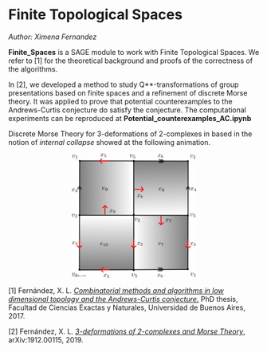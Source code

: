 # Finite Topological Spaces
_Author: Ximena Fernandez_

**Finite_Spaces** is a SAGE module to work with Finite Topological Spaces.
We refer to [1] for the theoretical background and proofs of the correctness of the algorithms.

In [2], we developed a method to study Q**-transformations of group presentations based on finite spaces and a refinement of discrete Morse theory. It was applied to prove that potential counterexamples to the Andrews-Curtis conjecture do satisfy the conjecture. The computational experiments can be reproduced at **Potential_counterexamples_AC.ipynb**

Discrete Morse Theory for 3-deformations of 2-complexes in based in the notion of _internal collapse_ showed at the following animation. 

<p align="center">
<img src="Pictures/internal_collapse.gif" width="250" height="250" />
</p>

[1] Fernández, X. L. 
<a href='http://cms.dm.uba.ar/academico/carreras/doctorado/Tesis_Ximena_Fernandez.pdf'>_Combinatorial methods and algorithms in low dimensional topology and the Andrews-Curtis conjecture._</a> 
PhD thesis, Facultad de Ciencias Exactas y Naturales, Universidad de
Buenos Aires, 2017.

[2] Fernández, X. L.
<a href='https://arxiv.org/abs/1912.00115'> _3-deformations of 2-complexes and Morse Theory_</a>,  	arXiv:1912.00115, 2019.
